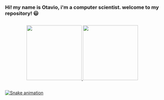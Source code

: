 ### Hi! my name is Otavio, i'm a computer scientist. welcome to my repository! 😃

##

<div align="center">
  <a href="https://github.com/OtavioAMota">
  <img height="180em" src="https://github-readme-stats.vercel.app/api?username=OtavioAMota&show_icons=true&theme=github_dark&include_all_commits=true&count_private=true"/>
  <img height="180em" src="https://github-readme-stats.vercel.app/api/top-langs/?username=OtavioAMota&layout=compact&langs_count=7&theme=github_dark"/>
</div>

##

![Snake animation](https://github.com/OtavioAMota/OtavioAMota/blob/output/github-contribution-grid-snake.svg)

